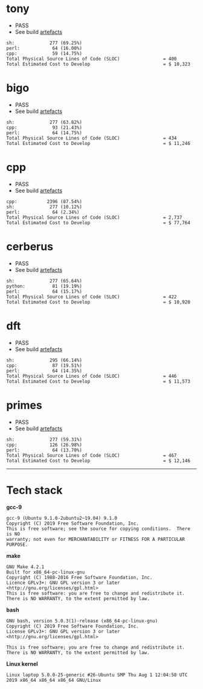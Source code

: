 # tony
* PASS
* See build [artefacts](artefacts/tony)
```
sh:             277 (69.25%)
perl:            64 (16.00%)
cpp:             59 (14.75%)
Total Physical Source Lines of Code (SLOC)                = 400
Total Estimated Cost to Develop                           = $ 10,323
```

# bigo
* PASS
* See build [artefacts](artefacts/bigo)
```
sh:             277 (63.82%)
cpp:             93 (21.43%)
perl:            64 (14.75%)
Total Physical Source Lines of Code (SLOC)                = 434
Total Estimated Cost to Develop                           = $ 11,246
```

# cpp
* PASS
* See build [artefacts](artefacts/cpp)
```
cpp:           2396 (87.54%)
sh:             277 (10.12%)
perl:            64 (2.34%)
Total Physical Source Lines of Code (SLOC)                = 2,737
Total Estimated Cost to Develop                           = $ 77,764
```

# cerberus
* PASS
* See build [artefacts](artefacts/cerberus)
```
sh:             277 (65.64%)
python:          81 (19.19%)
perl:            64 (15.17%)
Total Physical Source Lines of Code (SLOC)                = 422
Total Estimated Cost to Develop                           = $ 10,920
```

# dft
* PASS
* See build [artefacts](artefacts/dft)
```
sh:             295 (66.14%)
cpp:             87 (19.51%)
perl:            64 (14.35%)
Total Physical Source Lines of Code (SLOC)                = 446
Total Estimated Cost to Develop                           = $ 11,573
```

# primes
* PASS
* See build [artefacts](artefacts/primes)
```
sh:             277 (59.31%)
cpp:            126 (26.98%)
perl:            64 (13.70%)
Total Physical Source Lines of Code (SLOC)                = 467
Total Estimated Cost to Develop                           = $ 12,146
```

---
# Tech stack
**gcc-9**
```
gcc-9 (Ubuntu 9.1.0-2ubuntu2~19.04) 9.1.0
Copyright (C) 2019 Free Software Foundation, Inc.
This is free software; see the source for copying conditions.  There is NO
warranty; not even for MERCHANTABILITY or FITNESS FOR A PARTICULAR PURPOSE.

```
**make**
```
GNU Make 4.2.1
Built for x86_64-pc-linux-gnu
Copyright (C) 1988-2016 Free Software Foundation, Inc.
Licence GPLv3+: GNU GPL version 3 or later <http://gnu.org/licenses/gpl.html>
This is free software: you are free to change and redistribute it.
There is NO WARRANTY, to the extent permitted by law.
```
**bash**
```
GNU bash, version 5.0.3(1)-release (x86_64-pc-linux-gnu)
Copyright (C) 2019 Free Software Foundation, Inc.
License GPLv3+: GNU GPL version 3 or later <http://gnu.org/licenses/gpl.html>

This is free software; you are free to change and redistribute it.
There is NO WARRANTY, to the extent permitted by law.
```
**Linux kernel**
```
Linux laptop 5.0.0-25-generic #26-Ubuntu SMP Thu Aug 1 12:04:58 UTC 2019 x86_64 x86_64 x86_64 GNU/Linux
```
